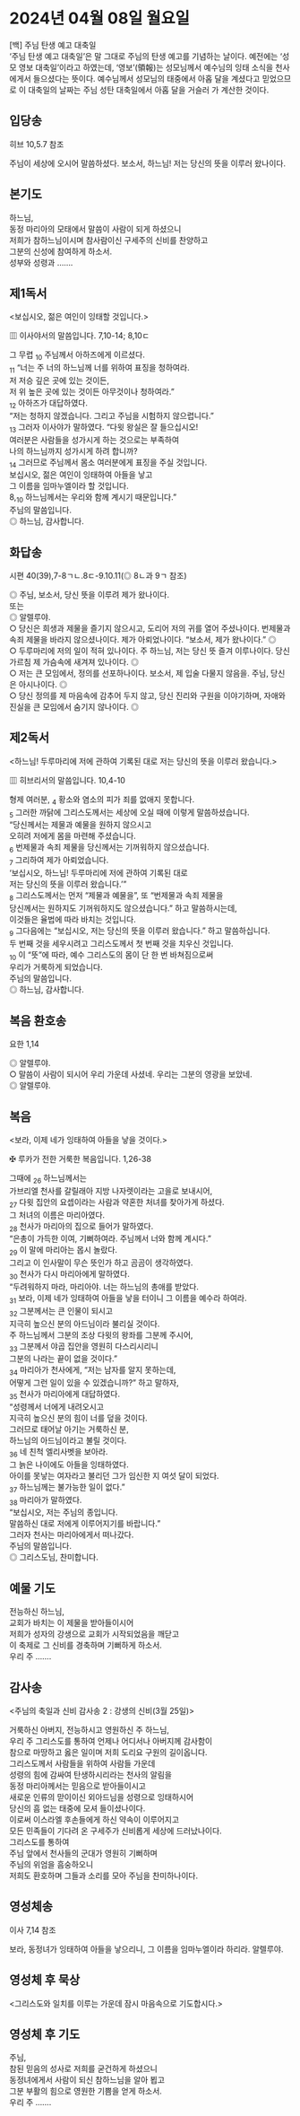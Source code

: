 # 2024년 04월 08일 월요일

[백] 주님 탄생 예고 대축일  
‘주님 탄생 예고 대축일’은 말 그대로 주님의 탄생 예고를 기념하는 날이다. 예전에는 ‘성모 영보 대축일’이라고 하였는데, ‘영보’(領報)는 성모님께서 예수님의 잉태 소식을 천사에게서 들으셨다는 뜻이다. 예수님께서 성모님의 태중에서 아홉 달을 계셨다고 믿었으므로 이 대축일의 날짜는 주님 성탄 대축일에서 아홉 달을 거슬러 가 계산한 것이다.


## 입당송

히브 10,5.7 참조

주님이 세상에 오시어 말씀하셨다. 보소서, 하느님! 저는 당신의 뜻을 이루러 왔나이다.  
  
## 본기도

하느님,  
동정 마리아의 모태에서 말씀이 사람이 되게 하셨으니  
저희가 참하느님이시며 참사람이신 구세주의 신비를 찬양하고  
그분의 신성에 참여하게 하소서.  
성부와 성령과 …….  
  
## 제1독서

<보십시오, 젊은 여인이 잉태할 것입니다.>

▥ 이사야서의 말씀입니다. 7,10-14; 8,10ㄷ

그 무렵 <sub>10</sub> 주님께서 아하즈에게 이르셨다.  
<sub>11</sub> “너는 주 너의 하느님께 너를 위하여 표징을 청하여라.  
저 저승 깊은 곳에 있는 것이든,  
저 위 높은 곳에 있는 것이든 아무것이나 청하여라.”  
<sub>12</sub> 아하즈가 대답하였다.  
“저는 청하지 않겠습니다. 그리고 주님을 시험하지 않으렵니다.”  
<sub>13</sub> 그러자 이사야가 말하였다. “다윗 왕실은 잘 들으십시오!  
여러분은 사람들을 성가시게 하는 것으로는 부족하여  
나의 하느님까지 성가시게 하려 합니까?  
<sub>14</sub> 그러므로 주님께서 몸소 여러분에게 표징을 주실 것입니다.  
보십시오, 젊은 여인이 잉태하여 아들을 낳고  
그 이름을 임마누엘이라 할 것입니다.  
8,<sub>10</sub> 하느님께서는 우리와 함께 계시기 때문입니다.”  
주님의 말씀입니다.  
◎ 하느님, 감사합니다.  
  
## 화답송

시편 40(39),7-8ㄱㄴ.8ㄷ-9.10.11(◎ 8ㄴ과 9ㄱ 참조)

◎ 주님, 보소서, 당신 뜻을 이루려 제가 왔나이다.  
또는  
◎ 알렐루야.  
○ 당신은 희생과 제물을 즐기지 않으시고, 도리어 저의 귀를 열어 주셨나이다. 번제물과 속죄 제물을 바라지 않으셨나이다. 제가 아뢰었나이다. “보소서, 제가 왔나이다.” ◎  
○ 두루마리에 저의 일이 적혀 있나이다. 주 하느님, 저는 당신 뜻 즐겨 이루나이다. 당신 가르침 제 가슴속에 새겨져 있나이다. ◎  
○ 저는 큰 모임에서, 정의를 선포하나이다. 보소서, 제 입술 다물지 않음을. 주님, 당신은 아시나이다. ◎  
○ 당신 정의를 제 마음속에 감추어 두지 않고, 당신 진리와 구원을 이야기하며, 자애와 진실을 큰 모임에서 숨기지 않나이다. ◎  
  
## 제2독서

<하느님! 두루마리에 저에 관하여 기록된 대로 저는 당신의 뜻을 이루러 왔습니다.>

▥ 히브리서의 말씀입니다. 10,4-10

형제 여러분, <sub>4</sub> 황소와 염소의 피가 죄를 없애지 못합니다.  
<sub>5</sub> 그러한 까닭에 그리스도께서는 세상에 오실 때에 이렇게 말씀하셨습니다.  
“당신께서는 제물과 예물을 원하지 않으시고  
오히려 저에게 몸을 마련해 주셨습니다.  
<sub>6</sub> 번제물과 속죄 제물을 당신께서는 기꺼워하지 않으셨습니다.  
<sub>7</sub> 그리하여 제가 아뢰었습니다.  
‘보십시오, 하느님! 두루마리에 저에 관하여 기록된 대로  
저는 당신의 뜻을 이루러 왔습니다.’”  
<sub>8</sub> 그리스도께서는 먼저 “제물과 예물을”, 또 “번제물과 속죄 제물을  
당신께서는 원하지도 기꺼워하지도 않으셨습니다.” 하고 말씀하시는데,  
이것들은 율법에 따라 바치는 것입니다.  
<sub>9</sub> 그다음에는 “보십시오, 저는 당신의 뜻을 이루러 왔습니다.” 하고 말씀하십니다.  
두 번째 것을 세우시려고 그리스도께서 첫 번째 것을 치우신 것입니다.  
<sub>10</sub> 이 “뜻”에 따라, 예수 그리스도의 몸이 단 한 번 바쳐짐으로써  
우리가 거룩하게 되었습니다.  
주님의 말씀입니다.  
◎ 하느님, 감사합니다.  
  
## 복음 환호송

요한 1,14

◎ 알렐루야.  
○ 말씀이 사람이 되시어 우리 가운데 사셨네. 우리는 그분의 영광을 보았네.  
◎ 알렐루야.  
  
## 복음

<보라, 이제 네가 잉태하여 아들을 낳을 것이다.>

✠ 루카가 전한 거룩한 복음입니다. 1,26-38

그때에 <sub>26</sub> 하느님께서는  
가브리엘 천사를 갈릴래아 지방 나자렛이라는 고을로 보내시어,  
<sub>27</sub> 다윗 집안의 요셉이라는 사람과 약혼한 처녀를 찾아가게 하셨다.  
그 처녀의 이름은 마리아였다.  
<sub>28</sub> 천사가 마리아의 집으로 들어가 말하였다.  
“은총이 가득한 이여, 기뻐하여라. 주님께서 너와 함께 계시다.”  
<sub>29</sub> 이 말에 마리아는 몹시 놀랐다.  
그리고 이 인사말이 무슨 뜻인가 하고 곰곰이 생각하였다.  
<sub>30</sub> 천사가 다시 마리아에게 말하였다.  
“두려워하지 마라, 마리아야. 너는 하느님의 총애를 받았다.  
<sub>31</sub> 보라, 이제 네가 잉태하여 아들을 낳을 터이니 그 이름을 예수라 하여라.  
<sub>32</sub> 그분께서는 큰 인물이 되시고  
지극히 높으신 분의 아드님이라 불리실 것이다.  
주 하느님께서 그분의 조상 다윗의 왕좌를 그분께 주시어,  
<sub>33</sub> 그분께서 야곱 집안을 영원히 다스리시리니  
그분의 나라는 끝이 없을 것이다.”  
<sub>34</sub> 마리아가 천사에게, “저는 남자를 알지 못하는데,  
어떻게 그런 일이 있을 수 있겠습니까?” 하고 말하자,  
<sub>35</sub> 천사가 마리아에게 대답하였다.  
“성령께서 너에게 내려오시고  
지극히 높으신 분의 힘이 너를 덮을 것이다.  
그러므로 태어날 아기는 거룩하신 분,  
하느님의 아드님이라고 불릴 것이다.  
<sub>36</sub> 네 친척 엘리사벳을 보아라.  
그 늙은 나이에도 아들을 잉태하였다.  
아이를 못낳는 여자라고 불리던 그가 임신한 지 여섯 달이 되었다.  
<sub>37</sub> 하느님께는 불가능한 일이 없다.”  
<sub>38</sub> 마리아가 말하였다.  
“보십시오, 저는 주님의 종입니다.  
말씀하신 대로 저에게 이루어지기를 바랍니다.”  
그러자 천사는 마리아에게서 떠나갔다.  
주님의 말씀입니다.  
◎ 그리스도님, 찬미합니다.  
  
## 예물 기도

전능하신 하느님,  
교회가 바치는 이 제물을 받아들이시어  
저희가 성자의 강생으로 교회가 시작되었음을 깨닫고  
이 축제로 그 신비를 경축하며 기뻐하게 하소서.  
우리 주 …….  
  
## 감사송

<주님의 축일과 신비 감사송 2 : 강생의 신비(3월 25일)>

거룩하신 아버지, 전능하시고 영원하신 주 하느님,  
우리 주 그리스도를 통하여 언제나 어디서나 아버지께 감사함이  
참으로 마땅하고 옳은 일이며 저희 도리요 구원의 길이옵니다.  
그리스도께서 사람들을 위하여 사람들 가운데  
성령의 힘에 감싸여 탄생하시리라는 천사의 알림을  
동정 마리아께서는 믿음으로 받아들이시고  
새로운 인류의 맏이이신 외아드님을 성령으로 잉태하시어  
당신의 흠 없는 태중에 모셔 들이셨나이다.  
이로써 이스라엘 후손들에게 하신 약속이 이루어지고  
모든 민족들이 기다려 온 구세주가 신비롭게 세상에 드러났나이다.  
그리스도를 통하여  
주님 앞에서 천사들의 군대가 영원히 기뻐하며  
주님의 위엄을 흠숭하오니  
저희도 환호하며 그들과 소리를 모아 주님을 찬미하나이다.  
  
## 영성체송

이사 7,14 참조

보라, 동정녀가 잉태하여 아들을 낳으리니, 그 이름을 임마누엘이라 하리라. 알렐루야.  
  
## 영성체 후 묵상

<그리스도와 일치를 이루는 가운데 잠시 마음속으로 기도합시다.>  
## 영성체 후 기도

주님,  
참된 믿음의 성사로 저희를 굳건하게 하셨으니  
동정녀에게서 사람이 되신 참하느님을 알아 뵙고  
그분 부활의 힘으로 영원한 기쁨을 얻게 하소서.  
우리 주 …….